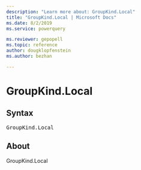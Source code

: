 ```yaml
---
description: "Learn more about: GroupKind.Local"
title: "GroupKind.Local | Microsoft Docs"
ms.date: 8/2/2019
ms.service: powerquery

ms.reviewer: gepopell
ms.topic: reference
author: dougklopfenstein
ms.author: bezhan

---
```

# GroupKind.Local

## Syntax

<pre>
GroupKind.Local
</pre>

## About
GroupKind.Local
